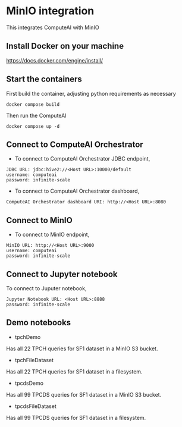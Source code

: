 # MinIO integration

This integrates ComputeAI with MinIO

## Install Docker on your machine

https://docs.docker.com/engine/install/

## Start the containers

First build the container, adjusting python requirements as necessary

```{bash}
docker compose build
```

Then run the ComputeAI
```{bash}
docker compose up -d
```

## Connect to ComputeAI Orchestrator

- To connect to ComputeAI Orchestrator JDBC endpoint,

```{bash}
JDBC URL: jdbc:hive2://<Host URL>:10000/default
username: computeai
password: infinite-scale
```

- To connect to ComputeAI Orchestrator dashboard,

```{bash}
ComputeAI Orchestrator dashboard URI: http://<Host URL>:8080
```

## Connect to MinIO

- To connect to MinIO endpoint,

```{bash}
MinIO URL: http://<Host URL>:9000
username: computeai
password: infinite-scale
```

## Connect to Jupyter notebook

To connect to Juputer notebook, 

```{bash}
Jupyter Notebook URL: <Host URL>:8888
password: infinite-scale
```

## Demo notebooks

- tpchDemo

Has all 22 TPCH queries for SF1 dataset in a MinIO S3 bucket.

- tpchFileDataset

Has all 22 TPCH queries for SF1 dataset in a filesystem.

- tpcdsDemo

Has all 99 TPCDS queries for SF1 dataset in a MinIO S3 bucket.

- tpcdsFileDataset

Has all 99 TPCDS queries for SF1 dataset in a filesystem.

